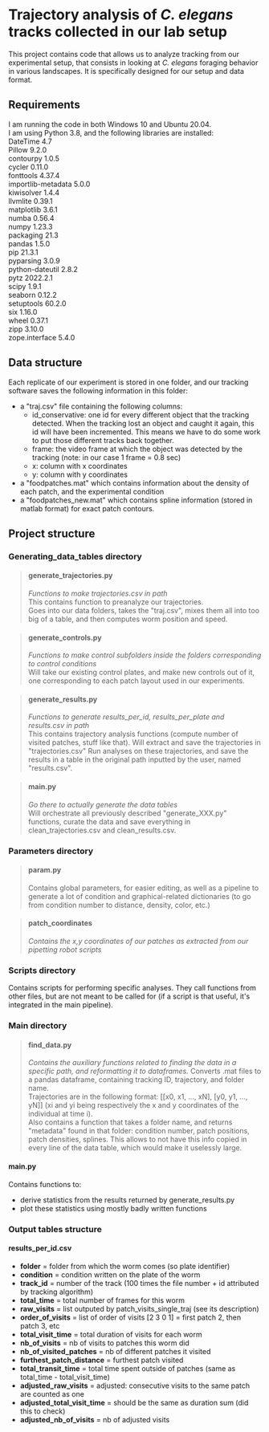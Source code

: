 # Trajectory analysis of _C. elegans_ tracks collected in our lab setup
This project contains code that allows us to analyze tracking from our experimental setup, that consists in looking at
_C. elegans_ foraging behavior in various landscapes. It is specifically designed for our setup and data format.

## Requirements
I am running the code in both Windows 10 and Ubuntu 20.04.  
I am using Python 3.8, and the following libraries are installed:  
DateTime 4.7  	
Pillow	9.2.0  
contourpy	1.0.5  
cycler	0.11.0  
fonttools	4.37.4  
importlib-metadata	5.0.0  
kiwisolver	1.4.4  
llvmlite	0.39.1  
matplotlib	3.6.1  
numba	0.56.4  
numpy	1.23.3  
packaging	21.3  
pandas	1.5.0  
pip	21.3.1  
pyparsing	3.0.9  
python-dateutil	2.8.2  
pytz	2022.2.1  
scipy	1.9.1  
seaborn	0.12.2  
setuptools	60.2.0  
six	1.16.0  
wheel	0.37.1  
zipp	3.10.0  
zope.interface	5.4.0

## Data structure

Each replicate of our experiment is stored in one folder, and our tracking software saves the 
following information in this folder:
- a "traj.csv" file containing the following columns:
  - id_conservative: one id for every different object that the tracking detected. When the tracking lost an object and 
caught it again, this id will have been incremented. This means we have to do some work to put those different tracks back together.
  - frame: the video frame at which the object was detected by the tracking (note: in our case 1 frame = 0.8 sec)
  - x: column with x coordinates
  - y: column with y coordinates
- a "foodpatches.mat" which contains information about the density of each patch, and the experimental condition
- a "foodpatches_new.mat" which contains spline information (stored in matlab format) for exact patch contours. 


## Project structure

### Generating_data_tables directory
> #### generate_trajectories.py
> _Functions to make trajectories.csv in path_  
This contains function to preanalyze our trajectories.  
Goes into our data folders, takes the "traj.csv", mixes them all
into too big of a table, and then computes worm position and 
speed.

> #### generate_controls.py
> _Functions to make control subfolders inside the folders 
> corresponding to control conditions_  
> Will take our existing control plates, and make new controls out of it, one corresponding to each patch
layout used in our experiments.

>#### generate_results.py
> _Functions to generate results_per_id, results_per_plate and
> results.csv in path_  
> This contains trajectory analysis functions (compute number of visited patches, stuff like that). 
Will extract and save the trajectories in "trajectories.csv"
Run analyses on these trajectories, and save the results in a table in the original path inputted by the user, named "results.csv".

> #### main.py
> _Go there to actually generate the data tables_  
> Will orchestrate all previously described "generate_XXX.py" 
> functions, curate the data and save everything in
> clean_trajectories.csv and clean_results.csv.

### Parameters directory
> #### param.py
> Contains global parameters, for easier editing, as well as a pipeline
to generate a lot of condition and graphical-related dictionaries 
(to go from condition number to distance, density, color, etc.)

> #### patch_coordinates
>_Contains the x,y coordinates of our patches as extracted from 
our pipetting robot scripts_

### Scripts directory
Contains scripts for performing specific analyses.
They call functions from other files, but are not meant to be called
for (if a script is that useful, it's integrated in the main pipeline).

### Main directory
>#### find_data.py
>_Contains the auxiliary functions related to finding the data in a specific path, and reformatting it to dataframes._
Converts .mat files to a pandas dataframe, containing tracking ID, trajectory, and folder name.  
Trajectories are in the following format: [[x0, x1, ..., xN], [y0, y1, ..., yN]] (xi and yi being respectively the x and y coordinates 
of the individual at time i).  
Also contains a function that takes a folder name, and returns "metadata" found in that folder:
condition number, patch positions, patch densities, splines. This allows to not have this info copied in every line of the data
table, which would make it uselessly large.

#### main.py 
Contains functions to:
- derive statistics from the results returned by generate_results.py
- plot these statistics using mostly badly written functions

### Output tables structure
#### results_per_id.csv

- **folder** = folder from which the worm comes (so plate identifier)  
- **condition** = condition written on the plate of the worm  
- **track_id** = number of the track (100 times the file number + id attributed by tracking algorithm)  
- **total_time** = total number of frames for this worm  
- **raw_visits** = list outputed by patch_visits_single_traj (see its description)  
- **order_of_visits** = list of order of visits [2 3 0 1] = first patch 2, then patch 3, etc  
- **total_visit_time** = total duration of visits for each worm  
- **nb_of_visits** = nb of visits to patches this worm did  
- **nb_of_visited_patches** = nb of different patches it visited  
- **furthest_patch_distance** = furthest patch visited  
- **total_transit_time** = total time spent outside of patches (same as total_time - total_visit_time)  
- **adjusted_raw_visits** = adjusted: consecutive visits to the same patch are counted as one  
- **adjusted_total_visit_time** = should be the same as duration sum (did this to check)  
- **adjusted_nb_of_visits** = nb of adjusted visits  

